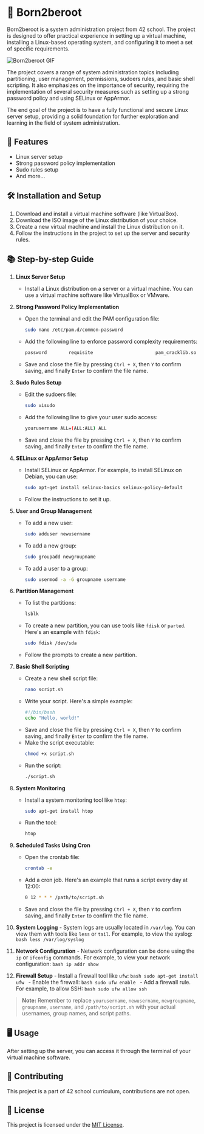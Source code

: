 # 🚀 Born2beroot

Born2beroot is a system administration project from 42 school. The project is designed to offer practical experience in setting up a virtual machine, installing a Linux-based operating system, and configuring it to meet a set of specific requirements.

![Born2beroot GIF](https://media.tenor.com/FHSANLwBWD4AAAAi/linux-linux-power.gif)

The project covers a range of system administration topics including partitioning, user management, permissions, sudoers rules, and basic shell scripting. It also emphasizes on the importance of security, requiring the implementation of several security measures such as setting up a strong password policy and using SELinux or AppArmor.

The end goal of the project is to have a fully functional and secure Linux server setup, providing a solid foundation for further exploration and learning in the field of system administration.

## 🎯 Features

- Linux server setup
- Strong password policy implementation
- Sudo rules setup
- And more...

## 🛠️ Installation and Setup

1. Download and install a virtual machine software (like VirtualBox).
2. Download the ISO image of the Linux distribution of your choice.
3. Create a new virtual machine and install the Linux distribution on it.
4. Follow the instructions in the project to set up the server and security rules.

## 📚 Step-by-step Guide

1. **Linux Server Setup**
	 - Install a Linux distribution on a server or a virtual machine. You can use a virtual machine software like VirtualBox or VMware.

2. **Strong Password Policy Implementation**
	 - Open the terminal and edit the PAM configuration file:
		 ```bash
		 sudo nano /etc/pam.d/common-password
		 ```
	 - Add the following line to enforce password complexity requirements:
		 ```bash
		 password        requisite                       pam_cracklib.so retry=3 minlen=8 difok=3 dcredit=-1 ucredit=-1 lcredit=-1 ocredit=-1
		 ```
	 - Save and close the file by pressing `Ctrl + X`, then `Y` to confirm saving, and finally `Enter` to confirm the file name.

3. **Sudo Rules Setup**
	 - Edit the sudoers file:
		 ```bash
		 sudo visudo
		 ```
	 - Add the following line to give your user sudo access:
		 ```bash
		 yourusername ALL=(ALL:ALL) ALL
		 ```
	 - Save and close the file by pressing `Ctrl + X`, then `Y` to confirm saving, and finally `Enter` to confirm the file name.

4. **SELinux or AppArmor Setup**
	 - Install SELinux or AppArmor. For example, to install SELinux on Debian, you can use:
		 ```bash
		 sudo apt-get install selinux-basics selinux-policy-default
		 ```
	 - Follow the instructions to set it up.

5. **User and Group Management**
	 - To add a new user:
		 ```bash
		 sudo adduser newusername
		 ```
	 - To add a new group:
		 ```bash
		 sudo groupadd newgroupname
		 ```
	 - To add a user to a group:
		 ```bash
		 sudo usermod -a -G groupname username
		 ```

6. **Partition Management**
	 - To list the partitions:
		 ```bash
		 lsblk
		 ```
	 - To create a new partition, you can use tools like `fdisk` or `parted`. Here's an example with `fdisk`:
		 ```bash
		 sudo fdisk /dev/sda
		 ```
	 - Follow the prompts to create a new partition.

7. **Basic Shell Scripting**
	 - Create a new shell script file:
		 ```bash
		 nano script.sh
		 ```
	 - Write your script. Here's a simple example:
		 ```bash
		 #!/bin/bash
		 echo "Hello, world!"
		 ```
	 - Save and close the file by pressing `Ctrl + X`, then `Y` to confirm saving, and finally `Enter` to confirm the file name.
	 - Make the script executable:
		 ```bash
		 chmod +x script.sh
		 ```
	 - Run the script:
		 ```bash
		 ./script.sh
		 ```

8. **System Monitoring**
	 - Install a system monitoring tool like `htop`:
		 ```bash
		 sudo apt-get install htop
		 ```
	 - Run the tool:
		 ```bash
		 htop
		 ```

9. **Scheduled Tasks Using Cron**
	 - Open the crontab file:
		 ```bash
		 crontab -e
		 ```
	 - Add a cron job. Here's an example that runs a script every day at 12:00:
		 ```bash
		 0 12 * * * /path/to/script.sh
		 ```
	 - Save and close the file by pressing `Ctrl + X`, then `Y` to confirm saving, and finally `Enter` to confirm the file name.

10. **System Logging**
		- System logs are usually located in `/var/log`. You can view them with tools like `less` or `tail`. For example, to view the syslog:
			```bash
			less /var/log/syslog
			```

11. **Network Configuration**
		- Network configuration can be done using the `ip` or `ifconfig` commands. For example, to view your network configuration:
			```bash
			ip addr show
			```

12. **Firewall Setup**
		- Install a firewall tool like `ufw`:
			```bash
			sudo apt-get install ufw
			```
		- Enable the firewall:
			```bash
			sudo ufw enable
			```
		- Add a firewall rule. For example, to allow SSH:
			```bash
			sudo ufw allow ssh
			```

> **Note:** Remember to replace `yourusername`, `newusername`, `newgroupname`, `groupname`, `username`, and `/path/to/script.sh` with your actual usernames, group names, and script paths.

## 🖥️ Usage

After setting up the server, you can access it through the terminal of your virtual machine software.

## 📝 Contributing

This project is a part of 42 school curriculum, contributions are not open.

## 📜 License

This project is licensed under the [MIT License](LICENSE).